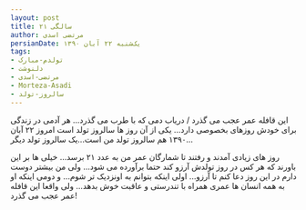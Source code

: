 ```yaml
---
layout: post
title: ۲۱ سالگی
author: مرتضی اسدی
persianDate: یک‌شنبه ۲۲ آبان ۱۳۹۰
tags:
- تولدم-مبارک
- دلنوشت
- مرتضی-اسدی
- Morteza-Asadi
- سالروز-تولد
---
```


این قافله عمر عجب می گذرد / دریاب دمی که با طرب می گذرد...
هر آدمی در زندگی برای خودش روزهای بخصوصی دارد... یکی از آن روز ها سالروز تولد است
امروز ۲۲ آبان ۱۳۹۰ هم سالروز تولد من است...یک سالروز تولد دیگر...



روز های زیادی آمدند و رفتند تا شمارگان عمر من به عدد ۲۱ برسد...
خیلی ها بر این باورند که  هر کس در روز تولدش آرزو کند حتما برآورده می شود...
ولی من بیشتر دوست دارم در این روز دعا کنم تا آرزو...
اولی اینکه بتوانم به اونزدیک تر شوم...
و دومی اینکه او به همه انسان ها عمری همراه با تندرستی و عاقبت خوش بدهد...
ولی واقعا این قافله عمر عجب می گذرد!
